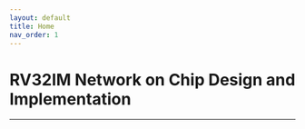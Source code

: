 ```yaml
---
layout: default
title: Home
nav_order: 1
---
```


# RV32IM Network on Chip Design and Implementation

---
